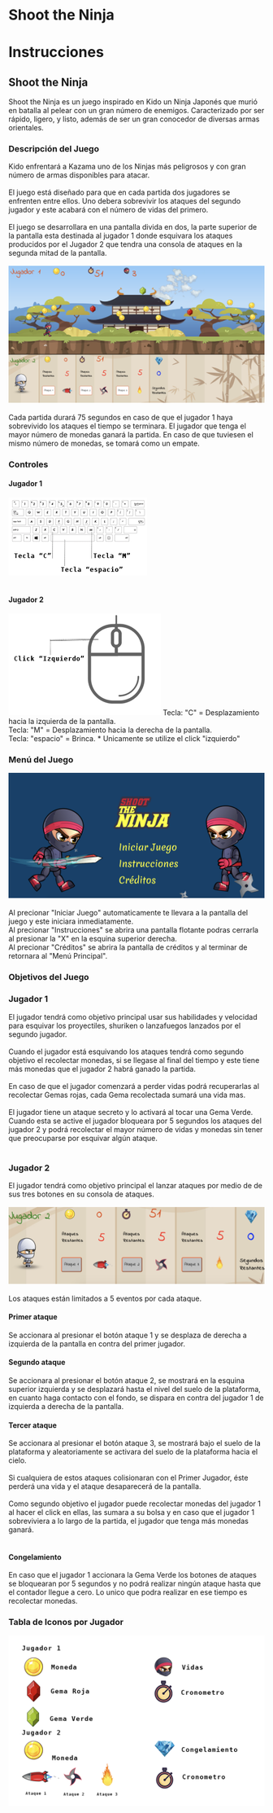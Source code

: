 # Shoot the Ninja

<h1>Instrucciones</h1>
                <h2>Shoot the Ninja </h2>
                Shoot the Ninja es un juego inspirado en Kido un Ninja Japonés que murió en batalla al pelear con un gran número de
                enemigos. Caracterizado por ser rápido, ligero, y listo, además de ser un gran conocedor de diversas armas orientales.
                <h3>Descripción del Juego</h3>
                Kido enfrentará a Kazama uno de los Ninjas más peligrosos y con gran número de armas disponibles para atacar.<br><br>
                El juego está diseñado para que en cada partida dos jugadores se enfrenten entre ellos. Uno debera sobrevivir 
                los ataques del segundo jugador y este acabará con el número de vidas del primero.<br><br>
                El juego se desarrollara en una pantalla divida en dos, la parte superior de la pantalla esta destinada al jugador 1 donde esquivara los ataques producidos por el Jugador 2 que tendra una consola de ataques en la segunda mitad de la pantalla. <br> <br>
                <img src="./assets/img/pantallaJuego.png" alt="Pantalla del Juego" class = "pantallaJuego"> <br><br>
                Cada partida durará 75 segundos  en caso de que el jugador 1 haya sobrevivido los ataques  el tiempo se terminara. 
                El jugador que tenga el mayor número de monedas ganará la partida. En caso de que tuviesen el mismo número de monedas, 
                se tomará como un empate.
                <h3>Controles</h3>
                <h4>Jugador 1 </h4>  
                 <img src="./assets/img/teclado.png" alt="Imagen Teclado con indicaciones" class = "imagenDentro1"> <br><br>
                 <h4> Jugador 2 </h4>
                <img src="./assets/img/ mouse.png" alt="" class = "imagenDentro2">
                <span class = "tecladoText">
                      Tecla: "C" = Desplazamiento hacia la izquierda de la pantalla.<br> 
                      Tecla: "M" = Desplazamiento hacia la derecha de la pantalla.<br>
                      Tecla: "espacio" = Brinca.
                </span>
                <span class = "jugador2Text2">* Unicamente se utilize el click "izquierdo"</span>
                <h3>Menú del Juego</h3>
                <img src="./assets/img/menu.png" alt="Menú del Juego" class="menuJuego"> <br> <br>
                Al precionar "Iniciar Juego" automaticamente te llevara a la pantalla del juego y este iniciara inmediatamente. <br>
                Al precionar "Instrucciones" se abrira una pantalla flotante podras cerrarla al presionar la "X" en la esquina superior derecha. <br>
                Al precionar "Créditos" se abrira la pantalla de créditos y al terminar de retornara al "Menú Principal".
                <h3>Objetivos del Juego</h3>
                <h3>Jugador 1</h3>
                El jugador tendrá como objetivo principal usar sus habilidades y velocidad para esquivar los proyectiles, shuriken o lanzafuegos lanzados por  el segundo jugador. <br><br>
                Cuando el jugador está esquivando los ataques tendrá como segundo objetivo el recolectar monedas, si se llegase al final del tiempo y este tiene más monedas que el jugador 2 habrá ganado la partida.<br><br>
                En caso de que  el jugador  comenzará a perder vidas podrá recuperarlas al recolectar Gemas rojas, cada Gema recolectada sumará una vida mas.<br><br>
                El jugador tiene un ataque secreto  y lo activará al tocar una Gema Verde. Cuando esta se active el jugador bloqueara por 5 segundos los ataques del jugador 2 y podrá recolectar el mayor número de vidas y monedas sin tener que preocuparse por esquivar algún ataque.<br><br>
                <h3>Jugador 2</h3>
                El jugador tendrá como objetivo principal el lanzar ataques por medio de de sus tres botones en su consola de ataques.<br><br>
                <img src="./assets/img/consoladeAtaques.png" alt="Consola de ataques" class = "consolaAtaques"> <br><br>
                Los ataques están limitados a 5 eventos por cada ataque.
                <h4>Primer ataque</h4>
                Se accionara al presionar el botón ataque 1 y se desplaza de derecha a izquierda de la pantalla en contra del primer jugador.
                <h4>Segundo ataque</h4>
                Se accionara al presionar el botón ataque 2, se mostrará en la esquina superior izquierda y se desplazará hasta el nivel del suelo de la plataforma, en cuanto haga contacto con el fondo, se dispara en contra del jugador 1 de izquierda a derecha de la pantalla.
                <h4>Tercer ataque</h4>
                Se accionara al presionar el botón ataque 3, se mostrará bajo el suelo de la plataforma y aleatoriamente se activara del suelo de la plataforma hacia el cielo.<br> <br>
                Si cualquiera de estos ataques colisionaran con el Primer Jugador, éste perderá una vida y el ataque desaparecerá de la pantalla.<br> <br>
                Como segundo objetivo el jugador puede recolectar monedas del jugador 1 al hacer el click en ellas, las sumara a su bolsa y en caso que el jugador 1 sobreviviera a lo largo de la partida, el jugador que tenga más monedas ganará.<br> <br>
                <h4>Congelamiento</h4>
                En caso que el jugador 1 accionara la Gema Verde los botones  de ataques se bloquearan por 5 segundos y no podrá realizar ningún ataque hasta que el contador llegue a cero. Lo unico que podra realizar en ese tiempo es recolectar monedas.
                <h3>Tabla de Iconos por Jugador</h3>
                <img src="./assets/img/tabla.png" alt="Tabla de Iconos por Jugador" class = "tabla">
              
                
                
